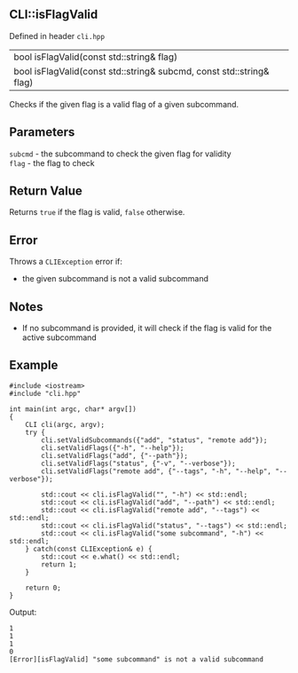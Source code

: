## CLI::isFlagValid
Defined in header `cli.hpp`

| |
| --- |
| bool isFlagValid(const std::string& flag) |
| bool isFlagValid(const std::string& subcmd, const std::string& flag) |

Checks if the given flag is a valid flag of a given subcommand.

## Parameters
`subcmd` - the subcommand to check the given flag for validity \
`flag` - the flag to check

## Return Value
Returns `true` if the flag is valid, `false` otherwise.

## Error
Throws a `CLIException` error if:
- the given subcommand is not a valid subcommand

## Notes
- If no subcommand is provided, it will check if the flag is valid for the active subcommand

## Example
```
#include <iostream>
#include "cli.hpp"

int main(int argc, char* argv[])
{
    CLI cli(argc, argv);
    try {
        cli.setValidSubcommands({"add", "status", "remote add"});
        cli.setValidFlags({"-h", "--help"});
        cli.setValidFlags("add", {"--path"});
        cli.setValidFlags("status", {"-v", "--verbose"});
        cli.setValidFlags("remote add", {"--tags", "-h", "--help", "--verbose"});

        std::cout << cli.isFlagValid("", "-h") << std::endl;
        std::cout << cli.isFlagValid("add", "--path") << std::endl;
        std::cout << cli.isFlagValid("remote add", "--tags") << std::endl;
        std::cout << cli.isFlagValid("status", "--tags") << std::endl;
        std::cout << cli.isFlagValid("some subcommand", "-h") << std::endl;
    } catch(const CLIException& e) {
        std::cout << e.what() << std::endl;
        return 1;
    }

    return 0;
}
```

Output:
```
1
1
1
0
[Error][isFlagValid] "some subcommand" is not a valid subcommand
```